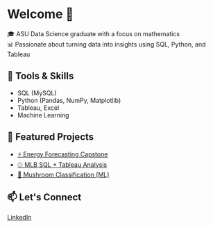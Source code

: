 
# Welcome 👋

🎓 ASU Data Science graduate with a focus on mathematics  
📊 Passionate about turning data into insights using SQL, Python, and Tableau  

## 🔧 Tools & Skills
- SQL (MySQL)
- Python (Pandas, NumPy, Matplotlib)
- Tableau, Excel
- Machine Learning 

## 📌 Featured Projects
- [⚡ Energy Forecasting Capstone](https://github.com/KiaraZepeda/Predicting-Arizona-s-Energy-Requirements)
- [⚾ MLB SQL + Tableau Analysis](https://github.com/KiaraZepeda/SQL-Baseball-Analysis)
- [🍄 Mushroom Classification (ML)](https://github.com/KiaraZepeda/Mushroom-Classification)

## 📫 Let's Connect
[LinkedIn](https://www.linkedin.com/in/kiarazepeda/)


<!--
**KiaraZepeda/KiaraZepeda** is a ✨ _special_ ✨ repository because its `README.md` (this file) appears on your GitHub profile.

Here are some ideas to get you started:

- 🔭 I’m currently working on ...
- 🌱 I’m currently learning ...
- 👯 I’m looking to collaborate on ...
- 🤔 I’m looking for help with ...
- 💬 Ask me about ...
- 📫 How to reach me: ...
- 😄 Pronouns: ...
- ⚡ Fun fact: ...
-->
